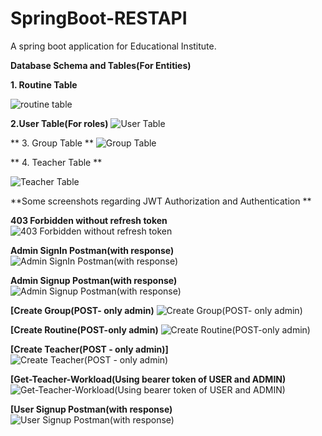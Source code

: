 # SpringBoot-RESTAPI
A spring boot application for Educational Institute.


**Database Schema and Tables(For Entities)**

**1. Routine Table**

![routine table](https://github.com/MohitSharmaICK/SpringBoot-RESTAPI/assets/94587648/61cba633-2abd-44d3-8d0f-a3d847f735f1)

**2.User Table(For roles)**
![User Table](https://github.com/MohitSharmaICK/SpringBoot-RESTAPI/assets/94587648/6e1efe56-0a65-43fd-bda6-c46c0260d2c9)


** 3. Group Table **
![Group Table](https://github.com/MohitSharmaICK/SpringBoot-RESTAPI/assets/94587648/ec0c1e31-9668-45b0-932c-85cbaa6d9d14)


** 4. Teacher Table **


![Teacher Table](https://github.com/MohitSharmaICK/SpringBoot-RESTAPI/assets/94587648/5830211d-5138-48bb-b1cd-8c5ec06b769c)




**Some screenshots regarding JWT Authorization and Authentication **

**403 Forbidden without refresh token**
![403 Forbidden without refresh token](https://github.com/MohitSharmaICK/SpringBoot-RESTAPI/assets/94587648/eeb36003-bd48-4273-9d6a-213f341b1b18)

**Admin SignIn Postman(with response)**
![Admin SignIn Postman(with response)](https://github.com/MohitSharmaICK/SpringBoot-RESTAPI/assets/94587648/09a3b76d-c118-4796-a252-13aa31cb79af)

**Admin Signup Postman(with response)**
![Admin Signup Postman(with response)](https://github.com/MohitSharmaICK/SpringBoot-RESTAPI/assets/94587648/86cc3a91-9314-4103-8249-d5342f059f10)

**[Create Group(POST- only admin)**
![Create Group(POST- only admin)](https://github.com/MohitSharmaICK/SpringBoot-RESTAPI/assets/94587648/24b94e3f-9c7a-477e-9608-9caba973ca9b)

**[Create Routine(POST-only admin)**
![Create Routine(POST-only admin)](https://github.com/MohitSharmaICK/SpringBoot-RESTAPI/assets/94587648/f7c4593f-37c4-4ebb-8dc5-6441265c6067)

**[Create Teacher(POST - only admin)]**
![Create Teacher(POST - only admin)](https://github.com/MohitSharmaICK/SpringBoot-RESTAPI/assets/94587648/e427f224-2894-4373-a4ce-9bf09b576513)

**[Get-Teacher-Workload(Using bearer token of USER and ADMIN)**
![Get-Teacher-Workload(Using bearer token of USER and ADMIN)](https://github.com/MohitSharmaICK/SpringBoot-RESTAPI/assets/94587648/db1694a6-e165-4790-9dee-03e8e5759055)

**[User Signup Postman(with response)**
![User Signup Postman(with response)](https://github.com/MohitSharmaICK/SpringBoot-RESTAPI/assets/94587648/82a068d1-942a-42b8-b05a-dd5270baa16d)
